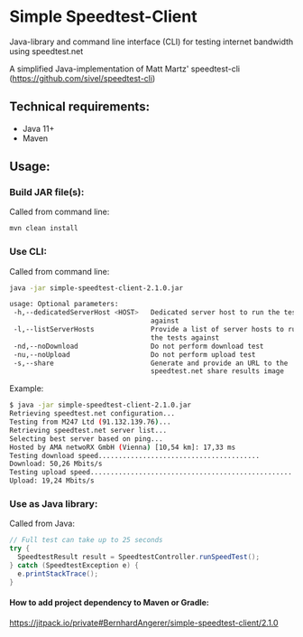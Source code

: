 # Simple Speedtest-Client
Java-library and command line interface (CLI) for testing internet bandwidth using speedtest.net

A simplified Java-implementation of Matt Martz' speedtest-cli (https://github.com/sivel/speedtest-cli)

## Technical requirements:
+ Java 11+
+ Maven

## Usage:
### Build JAR file(s):
Called from command line: 
```bash
mvn clean install
```

### Use CLI:
Called from command line: 
```bash
java -jar simple-speedtest-client-2.1.0.jar
```
```bash
usage: Optional parameters:
 -h,--dedicatedServerHost <HOST>   Dedicated server host to run the tests
                                   against
 -l,--listServerHosts              Provide a list of server hosts to run
                                   the tests against
 -nd,--noDownload                  Do not perform download test
 -nu,--noUpload                    Do not perform upload test
 -s,--share                        Generate and provide an URL to the
                                   speedtest.net share results image
```

Example:
```bash
$ java -jar simple-speedtest-client-2.1.0.jar 
Retrieving speedtest.net configuration...
Testing from M247 Ltd (91.132.139.76)...
Retrieving speedtest.net server list...
Selecting best server based on ping...
Hosted by AMA netwoRX GmbH (Vienna) [10,54 km]: 17,33 ms
Testing download speed........................................
Download: 50,26 Mbits/s
Testing upload speed...................................................
Upload: 19,24 Mbits/s
```

### Use as Java library:
Called from Java:
```java
// Full test can take up to 25 seconds
try {
  SpeedtestResult result = SpeedtestController.runSpeedTest();
} catch (SpeedtestException e) {
  e.printStackTrace();
}
```
#### How to add project dependency to Maven or Gradle:
https://jitpack.io/private#BernhardAngerer/simple-speedtest-client/2.1.0
